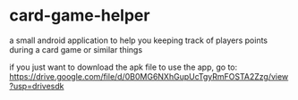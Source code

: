 # card-game-helper
a small android application to help you keeping track of players points during a card game or similar things

if you just want to download the apk file to use the app, go to:
https://drive.google.com/file/d/0B0MG6NXhGupUcTgyRmFOSTA2Zzg/view?usp=drivesdk
